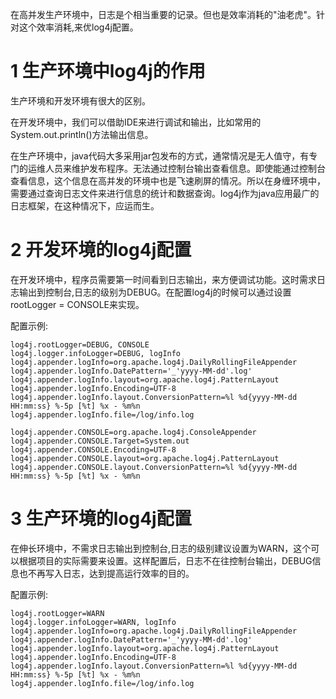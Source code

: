 <div class="jumbotron">
<p>在高并发生产环境中，日志是个相当重要的记录。但也是效率消耗的"油老虎"。针对这个效率消耗,来优log4j配置。</p>
</div>

1 生产环境中log4j的作用
===

生产环境和开发环境有很大的区别。

在开发环境中，我们可以借助IDE来进行调试和输出，比如常用的System.out.println()方法输出信息。

在生产环境中，java代码大多采用jar包发布的方式，通常情况是无人值守，有专门的运维人员来维护发布程序。无法通过控制台输出查看信息。即使能通过控制台查看信息，这个信息在高并发的环境中也是飞速刷屏的情况。所以在身缠环境中，需要通过查询日志文件来进行信息的统计和数据查询。log4j作为java应用最广的日志框架，在这种情况下，应运而生。

2 开发环境的log4j配置
===

在开发环境中，程序员需要第一时间看到日志输出，来方便调试功能。这时需求日志输出到控制台,日志的级别为DEBUG。在配置log4j的时候可以通过设置rootLogger = CONSOLE来实现。

配置示例:

```
log4j.rootLogger=DEBUG, CONSOLE
log4j.logger.infoLogger=DEBUG, logInfo
log4j.appender.logInfo=org.apache.log4j.DailyRollingFileAppender
log4j.appender.logInfo.DatePattern='_'yyyy-MM-dd'.log'
log4j.appender.logInfo.layout=org.apache.log4j.PatternLayout
log4j.appender.logInfo.Encoding=UTF-8
log4j.appender.logInfo.layout.ConversionPattern=%l %d{yyyy-MM-dd HH:mm:ss} %-5p [%t] %x - %m%n
log4j.appender.logInfo.file=/log/info.log

log4j.appender.CONSOLE=org.apache.log4j.ConsoleAppender
log4j.appender.CONSOLE.Target=System.out
log4j.appender.CONSOLE.Encoding=UTF-8
log4j.appender.CONSOLE.layout=org.apache.log4j.PatternLayout
log4j.appender.CONSOLE.layout.ConversionPattern=%l %d{yyyy-MM-dd HH:mm:ss} %-5p [%t] %x - %m%n
```

3 生产环境的log4j配置
===

在伸长环境中，不需求日志输出到控制台,日志的级别建议设置为WARN，这个可以根据项目的实际需要来设置。这样配置后，日志不在往控制台输出，DEBUG信息也不再写入日志，达到提高运行效率的目的。

配置示例:

```
log4j.rootLogger=WARN
log4j.logger.infoLogger=WARN, logInfo
log4j.appender.logInfo=org.apache.log4j.DailyRollingFileAppender
log4j.appender.logInfo.DatePattern='_'yyyy-MM-dd'.log'
log4j.appender.logInfo.layout=org.apache.log4j.PatternLayout
log4j.appender.logInfo.Encoding=UTF-8
log4j.appender.logInfo.layout.ConversionPattern=%l %d{yyyy-MM-dd HH:mm:ss} %-5p [%t] %x - %m%n
log4j.appender.logInfo.file=/log/info.log
```